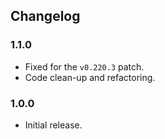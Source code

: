 ## Changelog

### 1.1.0

  * Fixed for the `v0.220.3` patch.
  * Code clean-up and refactoring.

### 1.0.0

  * Initial release.
